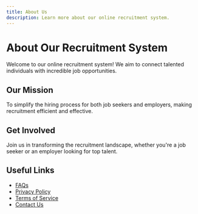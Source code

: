 ```yaml
---
title: About Us
description: Learn more about our online recruitment system.
---
```


# About Our Recruitment System

Welcome to our online recruitment system! We aim to connect talented individuals with incredible job opportunities.

## Our Mission

To simplify the hiring process for both job seekers and employers, making recruitment efficient and effective.

## Get Involved

Join us in transforming the recruitment landscape, whether you're a job seeker or an employer looking for top talent.

## Useful Links

- [FAQs](/faqs)
- [Privacy Policy](/privacy-policy)
- [Terms of Service](/terms-of-service)
- [Contact Us](/contact)
